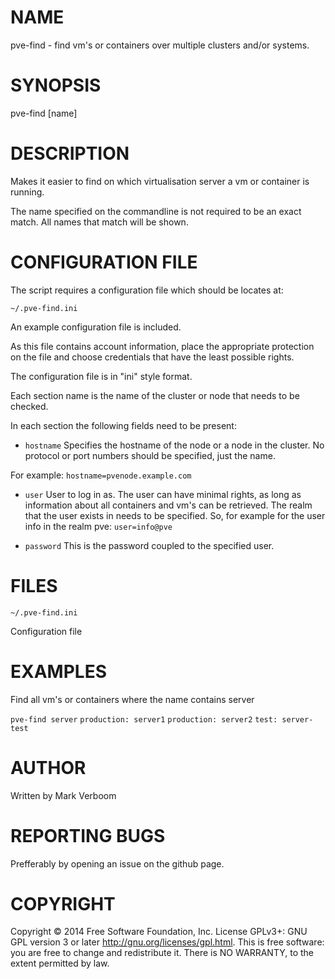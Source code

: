 # NAME

pve-find - find vm's or containers over multiple clusters and/or systems.

# SYNOPSIS

 pve-find [name]

# DESCRIPTION

Makes it easier to find on which virtualisation server a vm or container is
running.

The name specified on the commandline is not required to be an exact match.
All names that match will be shown.

# CONFIGURATION FILE

The script requires a configuration file which should be locates at:

`~/.pve-find.ini`

An example configuration file is included.

As this file contains account information, place the appropriate protection on
the file and choose credentials that have the least possible rights.

The configuration file is in "ini" style format.

Each section name is the name of the cluster or node that needs to be checked.

In each section the following fields need to be present:

* `hostname`
Specifies the hostname of the node or a node in the cluster. No protocol or port
numbers should be specified, just the name.

For example:
`hostname=pvenode.example.com`

* `user`
User to log in as. The user can have minimal rights, as long as information about
all containers and vm's can be retrieved. The realm that the user exists in needs
to be specified. So, for example for the user info in the realm pve:
`user=info@pve`

* `password`
This is the password coupled to the specified user.

# FILES

`~/.pve-find.ini`

Configuration file

# EXAMPLES

Find all vm's or containers where the name contains server

`pve-find server`
`production: server1`
`production: server2`
`test: server-test`

# AUTHOR

Written by Mark Verboom

# REPORTING BUGS

Prefferably by opening an issue on the github page.

# COPYRIGHT

Copyright  ©  2014  Free Software Foundation, Inc.  License GPLv3+: GNU
GPL version 3 or later <http://gnu.org/licenses/gpl.html>.
This is free software: you are free  to  change  and  redistribute  it.
There is NO WARRANTY, to the extent permitted by law.
